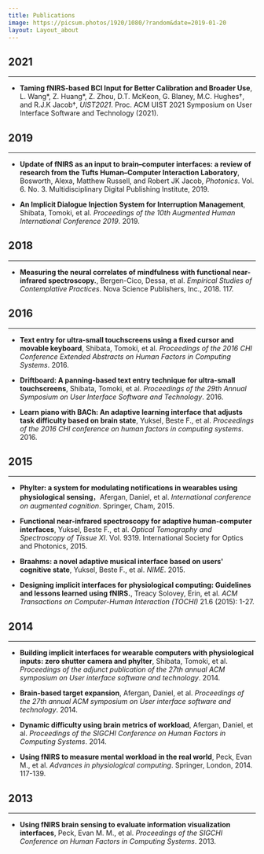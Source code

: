 ```yaml
---
title: Publications
image: https://picsum.photos/1920/1080/?random&date=2019-01-20
layout: Layout_about
---
```


## 2021
---

- **Taming fNIRS-based BCI Input for Better Calibration and Broader Use**, L. Wang*, Z. Huang*, Z. Zhou, D.T. McKeon, G. Blaney, M.C. Hughes†, and R.J.K Jacob†, *UIST2021*. Proc. ACM UIST 2021 Symposium on User Interface Software and Technology (2021).

## 2019
---

- **Update of fNIRS as an input to brain–computer interfaces: a review of research from the Tufts Human–Computer Interaction Laboratory**, Bosworth, Alexa, Matthew Russell, and Robert JK Jacob, *Photonics*. Vol. 6. No. 3. Multidisciplinary Digital Publishing Institute, 2019.

- **An Implicit Dialogue Injection System for Interruption Management**, Shibata, Tomoki, et al. *Proceedings of the 10th Augmented Human International Conference 2019*. 2019.

## 2018
---

- **Measuring the neural correlates of mindfulness with functional near-infrared spectroscopy.**, Bergen-Cico, Dessa, et al. *Empirical Studies of Contemplative Practices*. Nova Science Publishers, Inc., 2018. 117.

## 2016
---

- **Text entry for ultra-small touchscreens using a fixed cursor and movable keyboard**, Shibata, Tomoki, et al. *Proceedings of the 2016 CHI Conference Extended Abstracts on Human Factors in Computing Systems*. 2016.

- **Driftboard: A panning-based text entry technique for ultra-small touchscreens**, Shibata, Tomoki, et al. *Proceedings of the 29th Annual Symposium on User Interface Software and Technology*. 2016.

- **Learn piano with BACh: An adaptive learning interface that adjusts task difficulty based on brain state**, Yuksel, Beste F., et al. *Proceedings of the 2016 CHI conference on human factors in computing systems*. 2016.

## 2015
---

- **Phylter: a system for modulating notifications in wearables using physiological sensing**，Afergan, Daniel, et al. *International conference on augmented cognition*. Springer, Cham, 2015.

- **Functional near-infrared spectroscopy for adaptive human-computer interfaces**, Yuksel, Beste F., et al. *Optical Tomography and Spectroscopy of Tissue XI*. Vol. 9319. International Society for Optics and Photonics, 2015.

- **Braahms: a novel adaptive musical interface based on users' cognitive state**, Yuksel, Beste F., et al. *NIME*. 2015.

- **Designing implicit interfaces for physiological computing: Guidelines and lessons learned using fNIRS.**, Treacy Solovey, Erin, et al. *ACM Transactions on Computer-Human Interaction (TOCHI)* 21.6 (2015): 1-27.

## 2014
---

- **Building implicit interfaces for wearable computers with physiological inputs: zero shutter camera and phylter**, Shibata, Tomoki, et al. *Proceedings of the adjunct publication of the 27th annual ACM symposium on User interface software and technology*. 2014.

- **Brain-based target expansion**, Afergan, Daniel, et al. *Proceedings of the 27th annual ACM symposium on User interface software and technology*. 2014.

- **Dynamic difficulty using brain metrics of workload**, Afergan, Daniel, et al. *Proceedings of the SIGCHI Conference on Human Factors in Computing Systems*. 2014.

- **Using fNIRS to measure mental workload in the real world**, Peck, Evan M., et al. *Advances in physiological computing*. Springer, London, 2014. 117-139.

## 2013
---

- **Using fNIRS brain sensing to evaluate information visualization interfaces**, Peck, Evan M. M., et al. *Proceedings of the SIGCHI Conference on Human Factors in Computing Systems*. 2013.